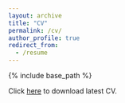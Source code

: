 ```yaml
---
layout: archive
title: "CV"
permalink: /cv/
author_profile: true
redirect_from:
  - /resume
---
```


{% include base_path %}

Click [here](/files/sm_cv.pdf) to download latest CV.
